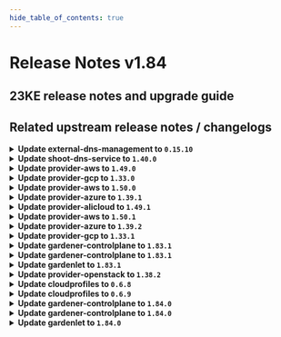 ```yaml
---
hide_table_of_contents: true
---
```


# Release Notes v1.84

## 23KE release notes and upgrade guide

## Related upstream release notes / changelogs


<details>
<summary><b>Update external-dns-management to <code>0.15.10</code></b></summary>

# [gardener/external-dns-management]

## ✨ New Features

- `[USER]` The `rfc2136` provider for authorive DNS servers supporting DNS Update [RFC2136](https://datatracker.ietf.org/doc/html/rfc2136) has been added. by @MartinWeindel [#331]
## 🐛 Bug Fixes

- `[OPERATOR]` Fix reading IPv6 records for azure-dns and azure-private-dns providers. by @MartinWeindel [#330]
## 🏃 Others

- `[USER]` 3072 bit RSA keys are now used in order to generate TLS certificates. by @dimityrmirchev [#326]
- `[OPERATOR]` Bumps golang from 1.21.2 to 1.21.3. by @dependabot[bot] [#324]

## Docker Images
dns-controller-manager: `eu.gcr.io/gardener-project/dns-controller-manager:v0.15.10`


</details>

<details>
<summary><b>Update shoot-dns-service to <code>1.40.0</code></b></summary>

# [gardener/gardener-extension-shoot-dns-service]

## ✨ New Features

- `[USER]` `shoot-dns-service` extension now supports [Shoot Force Deletion](https://github.com/gardener/gardener/blob/master/docs/usage/shoot_operations.md#force-deletion).  by @dependabot[bot] [#255]
## 🏃 Others

- `[OPERATOR]` Bumps [github.com/gardener/gardener](https://github.com/gardener/gardener) from 1.80.1 to 1.82.1. by @dependabot[bot] [#255]
- `[OPERATOR]` Bump github.com/gardener/gardener from 1.82.1 to 1.83.0. by @dependabot[bot] [#257]
# [gardener/external-dns-management]

## ✨ New Features

- `[USER]` The `rfc2136` provider for authorive DNS servers supporting DNS Update [RFC2136](https://datatracker.ietf.org/doc/html/rfc2136) has been added. by @MartinWeindel [gardener/external-dns-management#331]
## 🐛 Bug Fixes

- `[OPERATOR]` Fix reading IPv6 records for azure-dns and azure-private-dns providers. by @MartinWeindel [gardener/external-dns-management#330]
## 🏃 Others

- `[USER]` 3072 bit RSA keys are now used in order to generate TLS certificates. by @dimityrmirchev [gardener/external-dns-management#326]
- `[OPERATOR]` Bumps golang from 1.21.2 to 1.21.3. by @dependabot[bot] [gardener/external-dns-management#324]

## Docker Images
gardener-extension-admission-shoot-dns-service: `eu.gcr.io/gardener-project/gardener/extensions/admission-shoot-dns-service:v1.40.0`
gardener-extension-shoot-dns-service: `eu.gcr.io/gardener-project/gardener/extensions/shoot-dns-service:v1.40.0`


</details>

<details>
<summary><b>Update provider-aws to <code>1.49.0</code></b></summary>

# [gardener/gardener-extension-provider-aws]

## ⚠️ Breaking Changes

- `[OPERATOR]` `provider-aws` no longer supports Shoots or Seeds with Кubernetes version < 1.24. by @shafeeqes [#802]
## 📰 Noteworthy

- `[DEVELOPER]` Remove dependency to specific calico and cilium versions. by @axel7born [#807]
## ✨ New Features

- `[USER]` `provider-aws` extension now supports [Shoot Force Deletion](https://github.com/gardener/gardener/blob/master/docs/usage/shoot_operations.md#force-deletion).  by @shafeeqes [#812]
- `[USER]` The provider-aws extension does now support shoot clusters with Kubernetes version 1.28. You should consider the [Kubernetes release notes](https://github.com/kubernetes/kubernetes/blob/master/CHANGELOG/CHANGELOG-1.28.md) before upgrading to 1.28.  by @oliver-goetz [#813]
## 🏃 Others

- `[OPERATOR]` updated image aws-load-balancer-controller -> `v2.6.1` by @kon-angelo [#810]
- `[OPERATOR]` Add readiness check for snapshot validation webhook. by @kon-angelo [#819]
- `[OPERATOR]` updated image aws-ebs-csi-driver -> `v1.23.0` by @kon-angelo [#810]
- `[OPERATOR]` Update external-snapshotter to v6.3.1 by @bd3lage [#817]
- `[OPERATOR]` updated image csi-attacher -> `v4.4.0` by @kon-angelo [#810]
- `[OPERATOR]` updated image csi-provisioner -> `v3.6.0` by @kon-angelo [#810]
- `[OPERATOR]` The following dependency is updated:  
  - github.com/gardener/gardener: v1.77.5 -> v1.80.3  
  - k8s.io/* : v0.26.4 -> v0.28.2  
  - sigs.k8s.io/controller-runtime: v0.14.6-> v0.16.2 by @shafeeqes [#814]
- `[OPERATOR]` The registry of the aws-ebs-csi-driver image is switched from ECR (`public.ecr.aws`) to `registry.k8s.io` because the ECR does not support image pulls over IPv6. by @DockToFuture [#820]
- `[OPERATOR]` updated image csi-resizer -> `v1.9.0` by @kon-angelo [#810]
- `[OPERATOR]` updated image livenessprobe -> `v2.11.0` by @kon-angelo [#810]
- `[OPERATOR]` The `aws-load-balancer-controller` deployment now uses an AWS credentials file for authentication. by @AleksandarSavchev [#804]
- `[DEVELOPER]` All chart deployments are now using `embed.FS` instead of the filesystem. by @kon-angelo [#809]
# [gardener/machine-controller-manager]

## 🐛 Bug Fixes

- `[OPERATOR]` An issue causing nil pointer panic on scaleup of the machinedeployment along with trigger of rolling update, is fixed by @acumino [gardener/machine-controller-manager#814]
- `[OPERATOR]` Force drain and delete volume attachments for nodes un-healthy due to `ReadOnlyFileSystem` and `NotReady` for too long by @elankath [gardener/machine-controller-manager#839]
- `[OPERATOR]` Included `UnavailableReplicas` in determining if a machine deployment status update is needed by @rishabh-11 [gardener/machine-controller-manager#833]
- `[USER]` An edge case where outdated DesiredReplicas annotation blocked a rolling update is fixed. by @rishabh-11 [gardener/machine-controller-manager#821]
## 🏃 Others

- `[OPERATOR]` Makefile targets have changed: Introduced gardener-setup, gardener-restore, gardener-local-mcm-up, non-gardener-setup, non-gardener-restore,  non-gardener-local-mcm-up. Users can also directly use the scripts which are used by these makefile targets. by @unmarshall [gardener/machine-controller-manager#852]
- `[OPERATOR]` Updated to go v1.20.5 by @rishabh-11 [gardener/machine-controller-manager#827]
- `[OPERATOR]` New metrics introduced:   
  - api_request_duration_seconds -> tracks time taken for successful invocation of provider APIs. This metric can be filtered by provider and service.  
  - driver_request_duration_seconds -> tracks total time taken to successfully complete driver method invocation. This metric can be filtered by provider and operation.  
  - driver_requests_failed_total -> records total number of failed driver API requests. This metric can be filtered by provider, operations and error_code. by @unmarshall [gardener/machine-controller-manager#842]
- `[OPERATOR]` Added `errorCode` field in the `LastOperation` struct. This should be implemented only for the `CreateMachine` call in the `triggerCreationFlow`. This field will be utilized by Cluster autoscaler to do early backoff  by @rishabh-11 [gardener/machine-controller-manager#851]
- `[OPERATOR]` Added a new metric that will allow to get the number of stale (due to unhealthiness) machines  that are getting terminated by @jguipi [gardener/machine-controller-manager#808]
- `[DEVELOPER]` status.Status now captures underline cause, allowing consumers to introspect the error returned by the provider. WrapError() function could be used to wrap the provider error by @unmarshall [gardener/machine-controller-manager#842]
- `[DEVELOPER]` Bump `k8s.io/*` deps to v0.27.2 by @afritzler [gardener/machine-controller-manager#820]
- `[DEVELOPER]` A new make target is introduced to add license headers. by @unmarshall [gardener/machine-controller-manager#845]
- `[DEVELOPER]` Removed dead metrics code and refactored the remaining metrics code by @himanshu-kun [gardener/machine-controller-manager#823]
# [gardener/machine-controller-manager-provider-aws]

## 🐛 Bug Fixes

- `[OPERATOR]` Logs for confirming eventual consistency are exposed. This helps to know if such check was successful or not. by @himanshu-kun [gardener/machine-controller-manager-provider-aws#134]
## 🏃 Others

- `[OPERATOR]` MCM status code `ResourceExhausted` is now utilized in mcm-provider-aws. by @rishabh-11 [gardener/machine-controller-manager-provider-aws#129]

## Docker Images
gardener-extension-admission-aws: `eu.gcr.io/gardener-project/gardener/extensions/admission-aws:v1.49.0`
gardener-extension-provider-aws: `eu.gcr.io/gardener-project/gardener/extensions/provider-aws:v1.49.0`


</details>

<details>
<summary><b>Update provider-gcp to <code>1.33.0</code></b></summary>

# [gardener/machine-controller-manager]

## 🐛 Bug Fixes

- `[OPERATOR]` Force drain and delete volume attachments for nodes un-healthy due to `ReadOnlyFileSystem` and `NotReady` for too long by @elankath [gardener/machine-controller-manager#839]
- `[OPERATOR]` Included `UnavailableReplicas` in determining if a machine deployment status update is needed by @rishabh-11 [gardener/machine-controller-manager#833]
- `[OPERATOR]` An issue causing nil pointer panic on scaleup of the machinedeployment along with trigger of rolling update, is fixed by @acumino [gardener/machine-controller-manager#814]
- `[USER]` An edge case where outdated DesiredReplicas annotation blocked a rolling update is fixed. by @rishabh-11 [gardener/machine-controller-manager#821]
## 🏃 Others

- `[OPERATOR]` New metrics introduced:   
  - api_request_duration_seconds -> tracks time taken for successful invocation of provider APIs. This metric can be filtered by provider and service.  
  - driver_request_duration_seconds -> tracks total time taken to successfully complete driver method invocation. This metric can be filtered by provider and operation.  
  - driver_requests_failed_total -> records total number of failed driver API requests. This metric can be filtered by provider, operations and error_code. by @unmarshall [gardener/machine-controller-manager#842]
- `[OPERATOR]` Makefile targets have changed: Introduced gardener-setup, gardener-restore, gardener-local-mcm-up, non-gardener-setup, non-gardener-restore,  non-gardener-local-mcm-up. Users can also directly use the scripts which are used by these makefile targets. by @unmarshall [gardener/machine-controller-manager#852]
- `[OPERATOR]` Added `errorCode` field in the `LastOperation` struct. This should be implemented only for the `CreateMachine` call in the `triggerCreationFlow`. This field will be utilized by Cluster autoscaler to do early backoff  by @rishabh-11 [gardener/machine-controller-manager#851]
- `[OPERATOR]` Updated to go v1.20.5 by @rishabh-11 [gardener/machine-controller-manager#827]
- `[OPERATOR]` Added a new metric that will allow to get the number of stale (due to unhealthiness) machines  that are getting terminated by @jguipi [gardener/machine-controller-manager#808]
- `[DEVELOPER]` Bump `k8s.io/*` deps to v0.27.2 by @afritzler [gardener/machine-controller-manager#820]
- `[DEVELOPER]` status.Status now captures underline cause, allowing consumers to introspect the error returned by the provider. WrapError() function could be used to wrap the provider error by @unmarshall [gardener/machine-controller-manager#842]
- `[DEVELOPER]` Removed dead metrics code and refactored the remaining metrics code by @himanshu-kun [gardener/machine-controller-manager#823]
- `[DEVELOPER]` A new make target is introduced to add license headers. by @unmarshall [gardener/machine-controller-manager#845]
# [gardener/machine-controller-manager-provider-gcp]

## 🏃 Others

- `[USER]` MCM status code `ResourceExhausted` is now utilized in mcm-provider-gcp. Currently the `compute API` errors covered are:  
  - quota exceeded in zone  
  - insufficient resource in zone  
  - unavailable machinetype in zone by @himanshu-kun [gardener/machine-controller-manager-provider-gcp#92]
# [gardener/gardener-extension-provider-gcp]

## ⚠️ Breaking Changes

- `[OPERATOR]` `provider-gcp` no longer supports Shoots or Seeds with Кubernetes version < 1.24. by @shafeeqes [#648]
## 📰 Noteworthy

- `[DEVELOPER]` Remove dependency to specific calico and cilium versions. by @axel7born [#651]
## ✨ New Features

- `[USER]` The provider-gcp extension does now support shoot clusters with Kubernetes version 1.28. You should consider the [Kubernetes release notes](https://github.com/kubernetes/kubernetes/blob/master/CHANGELOG/CHANGELOG-1.28.md) before upgrading to 1.28.  by @oliver-goetz [#652]
- `[USER]` `provider-gcp` extension now supports [Shoot Force Deletion](https://github.com/gardener/gardener/blob/master/docs/usage/shoot_operations.md#force-deletion) for more details.).  by @shafeeqes [#650]
## 🏃 Others

- `[OPERATOR]` updated image csi-resizer -> `v1.9.1` by @kon-angelo [#656]
- `[OPERATOR]` Add readiness check for snapshot-validation-webhook by @kon-angelo [#657]
- `[OPERATOR]` The following golang dependencies have been upgraded :  
  - `gardener/gardener`: `v1.81.0`->`v1.81.6`  
  - `k8s.io/*`: `v0.28.2`-> `v0.28.3`  
  - `sigs.k8s.io/controller-runtime`: `v0.16.2`-> `v0.16.3` by @shafeeqes [#659]
- `[OPERATOR]` updated image csi-provisioner -> `v3.6.1` by @kon-angelo [#656]
- `[OPERATOR]` updated image snapshot-controller -> `v6.3.1` by @kon-angelo [#656]
- `[OPERATOR]` updated image livenessprobe -> `v2.11.0` by @kon-angelo [#656]
- `[OPERATOR]` updated image registrar -> `v2.9.0` by @kon-angelo [#656]
- `[OPERATOR]` The following image is updated:  
  - registry.k8s.io/cloud-provider-gcp/gcp-compute-persistent-disk-csi-driver: v1.9.7 -> v1.9.9 by @ialidzhikov [#640]
- `[OPERATOR]` updated image gcp-compute-persistent-disk-csi-driver -> `v1.11.1` by @MartinWeindel [#658]
- `[OPERATOR]` The following golang dependencies have been upgraded :  
  - `gardener/gardener` to `v1.80.3`  
  - `k8s.io/*` to `v0.27.5`  
  - `sigs.k8s.io/controller-runtime` to `v0.16.2` by @ary1992 [#646]
- `[OPERATOR]` updated image gcp-compute-persistent-disk-csi-driver -> `v1.12.2` by @kon-angelo [#656]
- `[OPERATOR]` updated image csi-attacher -> `v4.4.1` by @kon-angelo [#656]

## Docker Images
gardener-extension-admission-gcp: `eu.gcr.io/gardener-project/gardener/extensions/admission-gcp:v1.33.0`
gardener-extension-provider-gcp: `eu.gcr.io/gardener-project/gardener/extensions/provider-gcp:v1.33.0`


</details>

<details>
<summary><b>Update provider-aws to <code>1.50.0</code></b></summary>

# [gardener/gardener-extension-provider-aws]

## 🏃 Others

- `[OPERATOR]` The following golang dependencies have been upgraded :  
  - `gardener/gardener`: `v1.81.0`->`v1.81.6`  
  - `k8s.io/*`: `v0.28.2`-> `v0.28.3`  
  - `sigs.k8s.io/controller-runtime`: `v0.16.2`-> `v0.16.3` by @shafeeqes [#823]

## Docker Images
gardener-extension-admission-aws: `eu.gcr.io/gardener-project/gardener/extensions/admission-aws:v1.50.0`
gardener-extension-provider-aws: `eu.gcr.io/gardener-project/gardener/extensions/provider-aws:v1.50.0`


</details>

<details>
<summary><b>Update provider-azure to <code>1.39.1</code></b></summary>

# [gardener/machine-controller-manager]

## 🐛 Bug Fixes

- `[OPERATOR]` Force drain and delete volume attachments for nodes un-healthy due to `ReadOnlyFileSystem` and `NotReady` for too long by @elankath [gardener/machine-controller-manager#839]
- `[OPERATOR]` Included `UnavailableReplicas` in determining if a machine deployment status update is needed by @rishabh-11 [gardener/machine-controller-manager#833]
- `[OPERATOR]` Removes `node.machine.sapcloud.io/not-managed-by-mcm` annotation from nodes managed by the MCM. by @gardener-robot-ci-2 [gardener/machine-controller-manager#866]
- `[OPERATOR]` An issue causing nil pointer panic on scaleup of the machinedeployment along with trigger of rolling update, is fixed by @acumino [gardener/machine-controller-manager#814]
- `[USER]` An edge case where outdated DesiredReplicas annotation blocked a rolling update is fixed. by @rishabh-11 [gardener/machine-controller-manager#821]
## 🏃 Others

- `[DEVELOPER]` Bump `k8s.io/*` deps to v0.27.2 by @afritzler [gardener/machine-controller-manager#820]
- `[DEVELOPER]` A new make target is introduced to add license headers. by @unmarshall [gardener/machine-controller-manager#845]
- `[DEVELOPER]` status.Status now captures underline cause, allowing consumers to introspect the error returned by the provider. WrapError() function could be used to wrap the provider error by @unmarshall [gardener/machine-controller-manager#842]
- `[DEVELOPER]` Removed dead metrics code and refactored the remaining metrics code by @himanshu-kun [gardener/machine-controller-manager#823]
- `[OPERATOR]` Added `errorCode` field in the `LastOperation` struct. This should be implemented only for the `CreateMachine` call in the `triggerCreationFlow`. This field will be utilized by Cluster autoscaler to do early backoff  by @rishabh-11 [gardener/machine-controller-manager#851]
- `[OPERATOR]` Makefile targets have changed: Introduced gardener-setup, gardener-restore, gardener-local-mcm-up, non-gardener-setup, non-gardener-restore, non-gardener-local-mcm-up. Users can also directly use the scripts which are used by these makefile targets. by @unmarshall [gardener/machine-controller-manager#852]
- `[OPERATOR]` Added a new metric that will allow to get the number of stale (due to unhealthiness) machines that are getting terminated by @jguipi [gardener/machine-controller-manager#808]
- `[OPERATOR]` New metrics introduced:   
  - api_request_duration_seconds -> tracks time taken for successful invocation of provider APIs. This metric can be filtered by provider and service.  
  - driver_request_duration_seconds -> tracks total time taken to successfully complete driver method invocation. This metric can be filtered by provider and operation.  
  - driver_requests_failed_total -> records total number of failed driver API requests. This metric can be filtered by provider, operations and error_code. by @unmarshall [gardener/machine-controller-manager#842]
- `[OPERATOR]` The default `machine-safety-orphan-vms-period` has been reduced from 30m to 15m. by @gardener-robot-ci-2 [gardener/machine-controller-manager#866]
- `[OPERATOR]` Updated to go v1.20.5 by @rishabh-11 [gardener/machine-controller-manager#827]

## Docker Images
gardener-extension-admission-azure: `eu.gcr.io/gardener-project/gardener/extensions/admission-azure:v1.39.1`
gardener-extension-provider-azure: `eu.gcr.io/gardener-project/gardener/extensions/provider-azure:v1.39.1`


</details>

<details>
<summary><b>Update provider-alicloud to <code>1.49.1</code></b></summary>

# [gardener/gardener-extension-provider-alicloud]

## 🏃 Others

- `[OPERATOR]` Removes `node.machine.sapcloud.io/not-managed-by-mcm` annotation from nodes managed by the MCM. by @kevin-lacoo [#663]
- `[OPERATOR]` The default `machine-safety-orphan-vms-period` has been reduced from 30m to 15m. by @kevin-lacoo [#663]

## Docker Images
gardener-extension-admission-alicloud: `eu.gcr.io/gardener-project/gardener/extensions/admission-alicloud:v1.49.1`
gardener-extension-provider-alicloud: `eu.gcr.io/gardener-project/gardener/extensions/provider-alicloud:v1.49.1`


</details>

<details>
<summary><b>Update provider-aws to <code>1.50.1</code></b></summary>

# [gardener/machine-controller-manager]

## 🐛 Bug Fixes

- `[OPERATOR]` Removes `node.machine.sapcloud.io/not-managed-by-mcm` annotation from nodes managed by the MCM. by @gardener-robot-ci-2 [gardener/machine-controller-manager#866]
## 🏃 Others

- `[OPERATOR]` The default `machine-safety-orphan-vms-period` has been reduced from 30m to 15m. by @gardener-robot-ci-2 [gardener/machine-controller-manager#866]

## Docker Images
gardener-extension-admission-aws: `eu.gcr.io/gardener-project/gardener/extensions/admission-aws:v1.50.1`
gardener-extension-provider-aws: `eu.gcr.io/gardener-project/gardener/extensions/provider-aws:v1.50.1`


</details>

<details>
<summary><b>Update provider-azure to <code>1.39.2</code></b></summary>

# [gardener/gardener-extension-provider-azure]

## 🐛 Bug Fixes

- `[USER]` Fix failing validation  when overlay config is empty. by @axel7born [#753]

## Docker Images
gardener-extension-admission-azure: `eu.gcr.io/gardener-project/gardener/extensions/admission-azure:v1.39.2`
gardener-extension-provider-azure: `eu.gcr.io/gardener-project/gardener/extensions/provider-azure:v1.39.2`


</details>

<details>
<summary><b>Update provider-gcp to <code>1.33.1</code></b></summary>

# [gardener/machine-controller-manager]

## 🐛 Bug Fixes

- `[OPERATOR]` Removes `node.machine.sapcloud.io/not-managed-by-mcm` annotation from nodes managed by the MCM. by @gardener-robot-ci-3 [gardener/machine-controller-manager#866]
## 🏃 Others

- `[OPERATOR]` The default `machine-safety-orphan-vms-period` has been reduced from 30m to 15m. by @gardener-robot-ci-3 [gardener/machine-controller-manager#866]

## Docker Images
gardener-extension-admission-gcp: `eu.gcr.io/gardener-project/gardener/extensions/admission-gcp:v1.33.1`
gardener-extension-provider-gcp: `eu.gcr.io/gardener-project/gardener/extensions/provider-gcp:v1.33.1`


</details>

<details>
<summary><b>Update gardener-controlplane to <code>1.83.1</code></b></summary>

# [gardener/gardener]

## 🐛 Bug Fixes

- `[OPERATOR]` machine-controller-manager RBAC in the Shoot cluster does now allow MCM to delete volumeattachments. MCM provider extensions vendoring machine-controller-manager >= v0.50.0 (ref https://github.com/gardener/machine-controller-manager/pull/839) need to delete volumeattachments. by @ialidzhikov [#8774]

## Docker Images
admission-controller: `eu.gcr.io/gardener-project/gardener/admission-controller:v1.83.1`
apiserver: `eu.gcr.io/gardener-project/gardener/apiserver:v1.83.1`
controller-manager: `eu.gcr.io/gardener-project/gardener/controller-manager:v1.83.1`
gardenlet: `eu.gcr.io/gardener-project/gardener/gardenlet:v1.83.1`
node-agent: `eu.gcr.io/gardener-project/gardener/node-agent:v1.83.1`
operator: `eu.gcr.io/gardener-project/gardener/operator:v1.83.1`
resource-manager: `eu.gcr.io/gardener-project/gardener/resource-manager:v1.83.1`
scheduler: `eu.gcr.io/gardener-project/gardener/scheduler:v1.83.1`


</details>

<details>
<summary><b>Update gardener-controlplane to <code>1.83.1</code></b></summary>

# [gardener/gardener]

## 🐛 Bug Fixes

- `[OPERATOR]` machine-controller-manager RBAC in the Shoot cluster does now allow MCM to delete volumeattachments. MCM provider extensions vendoring machine-controller-manager >= v0.50.0 (ref https://github.com/gardener/machine-controller-manager/pull/839) need to delete volumeattachments. by @ialidzhikov [#8774]

## Docker Images
admission-controller: `eu.gcr.io/gardener-project/gardener/admission-controller:v1.83.1`
apiserver: `eu.gcr.io/gardener-project/gardener/apiserver:v1.83.1`
controller-manager: `eu.gcr.io/gardener-project/gardener/controller-manager:v1.83.1`
gardenlet: `eu.gcr.io/gardener-project/gardener/gardenlet:v1.83.1`
node-agent: `eu.gcr.io/gardener-project/gardener/node-agent:v1.83.1`
operator: `eu.gcr.io/gardener-project/gardener/operator:v1.83.1`
resource-manager: `eu.gcr.io/gardener-project/gardener/resource-manager:v1.83.1`
scheduler: `eu.gcr.io/gardener-project/gardener/scheduler:v1.83.1`


</details>

<details>
<summary><b>Update gardenlet to <code>1.83.1</code></b></summary>

# [gardener/gardener]

## 🐛 Bug Fixes

- `[OPERATOR]` machine-controller-manager RBAC in the Shoot cluster does now allow MCM to delete volumeattachments. MCM provider extensions vendoring machine-controller-manager >= v0.50.0 (ref https://github.com/gardener/machine-controller-manager/pull/839) need to delete volumeattachments. by @ialidzhikov [#8774]

## Docker Images
admission-controller: `eu.gcr.io/gardener-project/gardener/admission-controller:v1.83.1`
apiserver: `eu.gcr.io/gardener-project/gardener/apiserver:v1.83.1`
controller-manager: `eu.gcr.io/gardener-project/gardener/controller-manager:v1.83.1`
gardenlet: `eu.gcr.io/gardener-project/gardener/gardenlet:v1.83.1`
node-agent: `eu.gcr.io/gardener-project/gardener/node-agent:v1.83.1`
operator: `eu.gcr.io/gardener-project/gardener/operator:v1.83.1`
resource-manager: `eu.gcr.io/gardener-project/gardener/resource-manager:v1.83.1`
scheduler: `eu.gcr.io/gardener-project/gardener/scheduler:v1.83.1`


</details>

<details>
<summary><b>Update provider-openstack to <code>1.38.2</code></b></summary>

# [gardener/gardener-extension-provider-openstack]

## 🐛 Bug Fixes

- `[OPERATOR]` Fix a crash, when a shoot that is updated has an empty overlay config.  by @axel7born [#695]

## Docker Images
gardener-extension-admission-openstack: `eu.gcr.io/gardener-project/gardener/extensions/admission-openstack:v1.38.2`
gardener-extension-provider-openstack: `eu.gcr.io/gardener-project/gardener/extensions/provider-openstack:v1.38.2`


</details>

<details>
<summary><b>Update cloudprofiles to <code>0.6.8</code></b></summary>

**Full Changelog**: https://github.com/gardener-community/cloudprofiles/compare/0.6.7...0.6.8

</details>

<details>
<summary><b>Update cloudprofiles to <code>0.6.9</code></b></summary>

**Full Changelog**: https://github.com/gardener-community/cloudprofiles/compare/0.6.8...0.6.9

</details>

<details>
<summary><b>Update gardener-controlplane to <code>1.84.0</code></b></summary>

# [gardener/machine-controller-manager]

## 🐛 Bug Fixes

- `[OPERATOR]` Removes `node.machine.sapcloud.io/not-managed-by-mcm` annotation from nodes managed by the MCM. by @elankath [gardener/machine-controller-manager#866]
## 🏃 Others

- `[OPERATOR]` The default `machine-safety-orphan-vms-period` has been reduced from 30m to 15m. by @elankath [gardener/machine-controller-manager#866]
# [gardener/gardener]

## ⚠️ Breaking Changes

- `[DEVELOPER]` New `Secret`s referenced in `ManagedResource`s will no longer be patched with the label `resources.gardener.cloud/garbage-collectable-reference` when the `ManagedResource` is reconciled. `Secret`s which already exist in the `ManagedResource` specification will still be patched if necessary. by @dimityrmirchev [#8788]
- `[OPERATOR]` ⚠️ The deprecated fields `spec.settings.dependencyWatchdog.endpoint` and `spec.settings.dependencyWatchdog.probe` have been removed from the Seed API. Please check your `Seed`s and remove any usage before upgrading to this Gardener version. by @himanshu-kun [#8747]
- `[USER]` A validation rule was added that forbids changing the primary DNS provider in `.spec.dns.providers` as soon as the shoot was scheduled. by @timuthy [#8761]
## 📰 Noteworthy

- `[DEVELOPER]` The `Secret` reconciler in `gardener-resource-manager` will now always remove its finalizer (if present). by @Kostov6 [#8745]
- `[DEVELOPER]` Vendoring has been removed from the project, i.e., there is no `vendor` folder anymore. by @afritzler [#8775]
## ✨ New Features

- `[OPERATOR]` The `deltaSnapshotRetentionPeriod` parameter has been introduced in the `etcdConfig` section of the `GardenletConfiguration`. This new feature allows users to configure the retention period for delta snapshots in the ETCD component. By making the delta snapshot retention period configurable, we provide a more flexible debugging experience. Delta snapshots can now be retained for a user-defined duration, offering a valuable window for reviewing changes in case of any issues.  by @seshachalam-yv [#8659]
- `[OPERATOR]` Enabled the `node-exporter`'s  [textfile collector](https://github.com/prometheus/node_exporter#textfile-collector). It will parse files matching the `*.prom` glob in the `/var/lib/node-exporter/textfile-collector` directory and load metrics from them so that they can be scraped by prometheus. by @plkokanov [#8721]
- `[OPERATOR]` Condition handling was improved for `Shoot`s of `ManagedSeed`s. Earlier, when unknown conditions were removed from seeds (e.g. maintained by third-party components), the affected condition was still present in the shoot's conditions. by @timuthy [#8736]
- `[USER]` The `kube-controller-manager` controllers are now disabled based on disabled APIs, which can be configured with `spec.kubernetes.kubeAPIServer.runtimeConfig` field in the Shoot API. All controllers are enabled by default for Shoot with workers. For workerless Shoots, some non-required APIs are disabled by default, which can be overridden by the above configuration. by @shafeeqes [#8763]
- `[DEVELOPER]` Use `ginkgolinter` instead of self baked `gomegacheck` by @afritzler [#8769]
## 🐛 Bug Fixes

- `[DEVELOPER]` A bug causing the crd generation for `druid.gardener.cloud` group to fail in extensions is now fixed. by @shafeeqes [#8789]
- `[OPERATOR]` During the `restore` phase of control plane migration, the `machine-controller-manager` is deployed with 0 replicas if it did not exist before or if it existed and was not scaled up yet. This fixes an issue that could cause the `Shoot`'s nodes to get recreated during control plane migration. by @plkokanov [#8742]
## 🏃 Others

- `[OPERATOR]` Control plane components `kube-apiserver`, `kube-controller-manager` and `kube-scheduler` now run as `nonroot` user and group `65532`. by @AleksandarSavchev [#8690]
- `[OPERATOR]` The credentials (CA) rotation has been made more robust. In some cases, the `Shoot` reconciliation stuck at `Deploying main and events etcd` when the rotation was in `Preparing` phase. by @timuthy [#8795]
- `[OPERATOR]` Control plane components `kube-apiserver`, `kube-controller-manager` and `kube-scheduler` now mount `key` files with `DefaultMode` set to `416`(`0640` permissions). by @AleksandarSavchev [#8790]
- `[OPERATOR]` Plutono is updated to v7.5.26.  
  Vali is updated to v2.2.11.  
  Kube-rbac-proxy is updated to v0.15.0. by @nickytd [#8799]
- `[OPERATOR]` The registry of the prometheus-operator image is switched from ghcr (`ghcr.io/prometheus-operator/prometheus-config-reloader`) to `quay.io` (`quay.io/prometheus-operator/prometheus-config-reloader`) because the ghcr does not support image pulls over IPv6. by @ialidzhikov [#8751]
- `[OPERATOR]` `gardener-apiserver` and `gardener-admission-controller` now mount `key` files with `DefaultMode` set to `416`(`0640` permissions). by @AleksandarSavchev [#8790]
- `[OPERATOR]` `NewClientForShoot` creates a client with a rest mapper using `LazyDiscovery`. by @acumino [#8781]
- `[OPERATOR]` Shoot control plane prometheus is now scraping kubelet volume metrics (`kubelet_volume_stats_available_bytes`, `kubelet_volume_stats_capacity_bytes` and `kubelet_volume_stats_used_bytes`) from the kube-system namespace. This allows Gardener extensions deploying PVCs to the Shoot's kube-system namespace (such as the registry-cache extension) to build alerting and plutono dashboard panels using these kubelet volume metrics. by @ialidzhikov [#8798]
- `[OPERATOR]` Prepare shared `component_descriptor` script for migration from GCR to Artifact Registry. by @ccwienk [#8755]
- `[OPERATOR]` metrics exposed by `cluster autoscaler` now scraped by `prometheus` by @aaronfern [#8750]
- `[DEVELOPER]` The component checklist is enhanced with 2 new rules for container images:  
  - Do not use container images from registries that don't support IPv6 - registries such as GHCR, ECR, MCR don't support image pulls over IPv6  
  - Do not use Shoot container images that are not multi-arch by @ialidzhikov [#8770]

## Docker Images
- admission-controller: `eu.gcr.io/gardener-project/gardener/admission-controller:v1.84.0`
- apiserver: `eu.gcr.io/gardener-project/gardener/apiserver:v1.84.0`
- controller-manager: `eu.gcr.io/gardener-project/gardener/controller-manager:v1.84.0`
- gardenlet: `eu.gcr.io/gardener-project/gardener/gardenlet:v1.84.0`
- node-agent: `eu.gcr.io/gardener-project/gardener/node-agent:v1.84.0`
- operator: `eu.gcr.io/gardener-project/gardener/operator:v1.84.0`
- resource-manager: `eu.gcr.io/gardener-project/gardener/resource-manager:v1.84.0`
- scheduler: `eu.gcr.io/gardener-project/gardener/scheduler:v1.84.0`


</details>

<details>
<summary><b>Update gardener-controlplane to <code>1.84.0</code></b></summary>

# [gardener/machine-controller-manager]

## 🐛 Bug Fixes

- `[OPERATOR]` Removes `node.machine.sapcloud.io/not-managed-by-mcm` annotation from nodes managed by the MCM. by @elankath [gardener/machine-controller-manager#866]
## 🏃 Others

- `[OPERATOR]` The default `machine-safety-orphan-vms-period` has been reduced from 30m to 15m. by @elankath [gardener/machine-controller-manager#866]
# [gardener/gardener]

## ⚠️ Breaking Changes

- `[DEVELOPER]` New `Secret`s referenced in `ManagedResource`s will no longer be patched with the label `resources.gardener.cloud/garbage-collectable-reference` when the `ManagedResource` is reconciled. `Secret`s which already exist in the `ManagedResource` specification will still be patched if necessary. by @dimityrmirchev [#8788]
- `[OPERATOR]` ⚠️ The deprecated fields `spec.settings.dependencyWatchdog.endpoint` and `spec.settings.dependencyWatchdog.probe` have been removed from the Seed API. Please check your `Seed`s and remove any usage before upgrading to this Gardener version. by @himanshu-kun [#8747]
- `[USER]` A validation rule was added that forbids changing the primary DNS provider in `.spec.dns.providers` as soon as the shoot was scheduled. by @timuthy [#8761]
## 📰 Noteworthy

- `[DEVELOPER]` The `Secret` reconciler in `gardener-resource-manager` will now always remove its finalizer (if present). by @Kostov6 [#8745]
- `[DEVELOPER]` Vendoring has been removed from the project, i.e., there is no `vendor` folder anymore. by @afritzler [#8775]
## ✨ New Features

- `[OPERATOR]` The `deltaSnapshotRetentionPeriod` parameter has been introduced in the `etcdConfig` section of the `GardenletConfiguration`. This new feature allows users to configure the retention period for delta snapshots in the ETCD component. By making the delta snapshot retention period configurable, we provide a more flexible debugging experience. Delta snapshots can now be retained for a user-defined duration, offering a valuable window for reviewing changes in case of any issues.  by @seshachalam-yv [#8659]
- `[OPERATOR]` Enabled the `node-exporter`'s  [textfile collector](https://github.com/prometheus/node_exporter#textfile-collector). It will parse files matching the `*.prom` glob in the `/var/lib/node-exporter/textfile-collector` directory and load metrics from them so that they can be scraped by prometheus. by @plkokanov [#8721]
- `[OPERATOR]` Condition handling was improved for `Shoot`s of `ManagedSeed`s. Earlier, when unknown conditions were removed from seeds (e.g. maintained by third-party components), the affected condition was still present in the shoot's conditions. by @timuthy [#8736]
- `[USER]` The `kube-controller-manager` controllers are now disabled based on disabled APIs, which can be configured with `spec.kubernetes.kubeAPIServer.runtimeConfig` field in the Shoot API. All controllers are enabled by default for Shoot with workers. For workerless Shoots, some non-required APIs are disabled by default, which can be overridden by the above configuration. by @shafeeqes [#8763]
- `[DEVELOPER]` Use `ginkgolinter` instead of self baked `gomegacheck` by @afritzler [#8769]
## 🐛 Bug Fixes

- `[DEVELOPER]` A bug causing the crd generation for `druid.gardener.cloud` group to fail in extensions is now fixed. by @shafeeqes [#8789]
- `[OPERATOR]` During the `restore` phase of control plane migration, the `machine-controller-manager` is deployed with 0 replicas if it did not exist before or if it existed and was not scaled up yet. This fixes an issue that could cause the `Shoot`'s nodes to get recreated during control plane migration. by @plkokanov [#8742]
## 🏃 Others

- `[OPERATOR]` Control plane components `kube-apiserver`, `kube-controller-manager` and `kube-scheduler` now run as `nonroot` user and group `65532`. by @AleksandarSavchev [#8690]
- `[OPERATOR]` The credentials (CA) rotation has been made more robust. In some cases, the `Shoot` reconciliation stuck at `Deploying main and events etcd` when the rotation was in `Preparing` phase. by @timuthy [#8795]
- `[OPERATOR]` Control plane components `kube-apiserver`, `kube-controller-manager` and `kube-scheduler` now mount `key` files with `DefaultMode` set to `416`(`0640` permissions). by @AleksandarSavchev [#8790]
- `[OPERATOR]` Plutono is updated to v7.5.26.  
  Vali is updated to v2.2.11.  
  Kube-rbac-proxy is updated to v0.15.0. by @nickytd [#8799]
- `[OPERATOR]` The registry of the prometheus-operator image is switched from ghcr (`ghcr.io/prometheus-operator/prometheus-config-reloader`) to `quay.io` (`quay.io/prometheus-operator/prometheus-config-reloader`) because the ghcr does not support image pulls over IPv6. by @ialidzhikov [#8751]
- `[OPERATOR]` `gardener-apiserver` and `gardener-admission-controller` now mount `key` files with `DefaultMode` set to `416`(`0640` permissions). by @AleksandarSavchev [#8790]
- `[OPERATOR]` `NewClientForShoot` creates a client with a rest mapper using `LazyDiscovery`. by @acumino [#8781]
- `[OPERATOR]` Shoot control plane prometheus is now scraping kubelet volume metrics (`kubelet_volume_stats_available_bytes`, `kubelet_volume_stats_capacity_bytes` and `kubelet_volume_stats_used_bytes`) from the kube-system namespace. This allows Gardener extensions deploying PVCs to the Shoot's kube-system namespace (such as the registry-cache extension) to build alerting and plutono dashboard panels using these kubelet volume metrics. by @ialidzhikov [#8798]
- `[OPERATOR]` Prepare shared `component_descriptor` script for migration from GCR to Artifact Registry. by @ccwienk [#8755]
- `[OPERATOR]` metrics exposed by `cluster autoscaler` now scraped by `prometheus` by @aaronfern [#8750]
- `[DEVELOPER]` The component checklist is enhanced with 2 new rules for container images:  
  - Do not use container images from registries that don't support IPv6 - registries such as GHCR, ECR, MCR don't support image pulls over IPv6  
  - Do not use Shoot container images that are not multi-arch by @ialidzhikov [#8770]

## Docker Images
- admission-controller: `eu.gcr.io/gardener-project/gardener/admission-controller:v1.84.0`
- apiserver: `eu.gcr.io/gardener-project/gardener/apiserver:v1.84.0`
- controller-manager: `eu.gcr.io/gardener-project/gardener/controller-manager:v1.84.0`
- gardenlet: `eu.gcr.io/gardener-project/gardener/gardenlet:v1.84.0`
- node-agent: `eu.gcr.io/gardener-project/gardener/node-agent:v1.84.0`
- operator: `eu.gcr.io/gardener-project/gardener/operator:v1.84.0`
- resource-manager: `eu.gcr.io/gardener-project/gardener/resource-manager:v1.84.0`
- scheduler: `eu.gcr.io/gardener-project/gardener/scheduler:v1.84.0`


</details>

<details>
<summary><b>Update gardenlet to <code>1.84.0</code></b></summary>

# [gardener/machine-controller-manager]

## 🐛 Bug Fixes

- `[OPERATOR]` Removes `node.machine.sapcloud.io/not-managed-by-mcm` annotation from nodes managed by the MCM. by @elankath [gardener/machine-controller-manager#866]
## 🏃 Others

- `[OPERATOR]` The default `machine-safety-orphan-vms-period` has been reduced from 30m to 15m. by @elankath [gardener/machine-controller-manager#866]
# [gardener/gardener]

## ⚠️ Breaking Changes

- `[DEVELOPER]` New `Secret`s referenced in `ManagedResource`s will no longer be patched with the label `resources.gardener.cloud/garbage-collectable-reference` when the `ManagedResource` is reconciled. `Secret`s which already exist in the `ManagedResource` specification will still be patched if necessary. by @dimityrmirchev [#8788]
- `[OPERATOR]` ⚠️ The deprecated fields `spec.settings.dependencyWatchdog.endpoint` and `spec.settings.dependencyWatchdog.probe` have been removed from the Seed API. Please check your `Seed`s and remove any usage before upgrading to this Gardener version. by @himanshu-kun [#8747]
- `[USER]` A validation rule was added that forbids changing the primary DNS provider in `.spec.dns.providers` as soon as the shoot was scheduled. by @timuthy [#8761]
## 📰 Noteworthy

- `[DEVELOPER]` The `Secret` reconciler in `gardener-resource-manager` will now always remove its finalizer (if present). by @Kostov6 [#8745]
- `[DEVELOPER]` Vendoring has been removed from the project, i.e., there is no `vendor` folder anymore. by @afritzler [#8775]
## ✨ New Features

- `[OPERATOR]` The `deltaSnapshotRetentionPeriod` parameter has been introduced in the `etcdConfig` section of the `GardenletConfiguration`. This new feature allows users to configure the retention period for delta snapshots in the ETCD component. By making the delta snapshot retention period configurable, we provide a more flexible debugging experience. Delta snapshots can now be retained for a user-defined duration, offering a valuable window for reviewing changes in case of any issues.  by @seshachalam-yv [#8659]
- `[OPERATOR]` Enabled the `node-exporter`'s  [textfile collector](https://github.com/prometheus/node_exporter#textfile-collector). It will parse files matching the `*.prom` glob in the `/var/lib/node-exporter/textfile-collector` directory and load metrics from them so that they can be scraped by prometheus. by @plkokanov [#8721]
- `[OPERATOR]` Condition handling was improved for `Shoot`s of `ManagedSeed`s. Earlier, when unknown conditions were removed from seeds (e.g. maintained by third-party components), the affected condition was still present in the shoot's conditions. by @timuthy [#8736]
- `[USER]` The `kube-controller-manager` controllers are now disabled based on disabled APIs, which can be configured with `spec.kubernetes.kubeAPIServer.runtimeConfig` field in the Shoot API. All controllers are enabled by default for Shoot with workers. For workerless Shoots, some non-required APIs are disabled by default, which can be overridden by the above configuration. by @shafeeqes [#8763]
- `[DEVELOPER]` Use `ginkgolinter` instead of self baked `gomegacheck` by @afritzler [#8769]
## 🐛 Bug Fixes

- `[DEVELOPER]` A bug causing the crd generation for `druid.gardener.cloud` group to fail in extensions is now fixed. by @shafeeqes [#8789]
- `[OPERATOR]` During the `restore` phase of control plane migration, the `machine-controller-manager` is deployed with 0 replicas if it did not exist before or if it existed and was not scaled up yet. This fixes an issue that could cause the `Shoot`'s nodes to get recreated during control plane migration. by @plkokanov [#8742]
## 🏃 Others

- `[OPERATOR]` Control plane components `kube-apiserver`, `kube-controller-manager` and `kube-scheduler` now run as `nonroot` user and group `65532`. by @AleksandarSavchev [#8690]
- `[OPERATOR]` The credentials (CA) rotation has been made more robust. In some cases, the `Shoot` reconciliation stuck at `Deploying main and events etcd` when the rotation was in `Preparing` phase. by @timuthy [#8795]
- `[OPERATOR]` Control plane components `kube-apiserver`, `kube-controller-manager` and `kube-scheduler` now mount `key` files with `DefaultMode` set to `416`(`0640` permissions). by @AleksandarSavchev [#8790]
- `[OPERATOR]` Plutono is updated to v7.5.26.  
  Vali is updated to v2.2.11.  
  Kube-rbac-proxy is updated to v0.15.0. by @nickytd [#8799]
- `[OPERATOR]` The registry of the prometheus-operator image is switched from ghcr (`ghcr.io/prometheus-operator/prometheus-config-reloader`) to `quay.io` (`quay.io/prometheus-operator/prometheus-config-reloader`) because the ghcr does not support image pulls over IPv6. by @ialidzhikov [#8751]
- `[OPERATOR]` `gardener-apiserver` and `gardener-admission-controller` now mount `key` files with `DefaultMode` set to `416`(`0640` permissions). by @AleksandarSavchev [#8790]
- `[OPERATOR]` `NewClientForShoot` creates a client with a rest mapper using `LazyDiscovery`. by @acumino [#8781]
- `[OPERATOR]` Shoot control plane prometheus is now scraping kubelet volume metrics (`kubelet_volume_stats_available_bytes`, `kubelet_volume_stats_capacity_bytes` and `kubelet_volume_stats_used_bytes`) from the kube-system namespace. This allows Gardener extensions deploying PVCs to the Shoot's kube-system namespace (such as the registry-cache extension) to build alerting and plutono dashboard panels using these kubelet volume metrics. by @ialidzhikov [#8798]
- `[OPERATOR]` Prepare shared `component_descriptor` script for migration from GCR to Artifact Registry. by @ccwienk [#8755]
- `[OPERATOR]` metrics exposed by `cluster autoscaler` now scraped by `prometheus` by @aaronfern [#8750]
- `[DEVELOPER]` The component checklist is enhanced with 2 new rules for container images:  
  - Do not use container images from registries that don't support IPv6 - registries such as GHCR, ECR, MCR don't support image pulls over IPv6  
  - Do not use Shoot container images that are not multi-arch by @ialidzhikov [#8770]

## Docker Images
- admission-controller: `eu.gcr.io/gardener-project/gardener/admission-controller:v1.84.0`
- apiserver: `eu.gcr.io/gardener-project/gardener/apiserver:v1.84.0`
- controller-manager: `eu.gcr.io/gardener-project/gardener/controller-manager:v1.84.0`
- gardenlet: `eu.gcr.io/gardener-project/gardener/gardenlet:v1.84.0`
- node-agent: `eu.gcr.io/gardener-project/gardener/node-agent:v1.84.0`
- operator: `eu.gcr.io/gardener-project/gardener/operator:v1.84.0`
- resource-manager: `eu.gcr.io/gardener-project/gardener/resource-manager:v1.84.0`
- scheduler: `eu.gcr.io/gardener-project/gardener/scheduler:v1.84.0`


</details>
